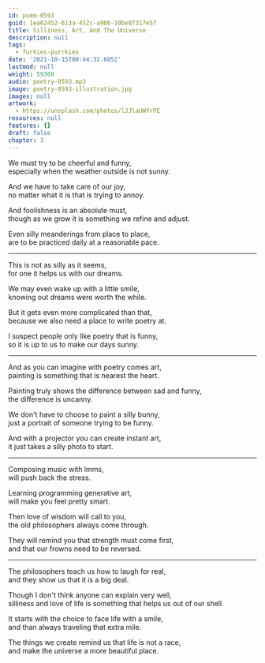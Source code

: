 ```yaml
---
id: poem-0593
guid: 1ea62452-613a-452c-a906-10be8f317e5f
title: Silliness, Art, And The Universe
description: null
tags:
  - furkies-purrkies
date: '2021-10-15T00:44:32.605Z'
lastmod: null
weight: 59300
audio: poetry-0593.mp3
image: poetry-0593-illustration.jpg
images: null
artwork:
  - https://unsplash.com/photos/lJJlaUWYrPE
resources: null
features: {}
draft: false
chapter: 3
---
```


We must try to be cheerful and funny,\
especially when the weather outside is not sunny.

And we have to take care of our joy,\
no matter what it is that is trying to annoy.

And foolishness is an absolute must,\
though as we grow it is something we refine and adjust.

Even silly meanderings from place to place,\
are to be practiced daily at a reasonable pace.

---

This is not as silly as it seems,\
for one it helps us with our dreams.

We may even wake up with a little smile,\
knowing out dreams were worth the while.

But it gets even more complicated than that,\
because we also need a place to write poetry at.

I suspect people only like poetry that is funny,\
so it is up to us to make our days sunny.

---

And as you can imagine with poetry comes art,\
painting is something that is nearest the heart.

Painting truly shows the difference between sad and funny,\
the difference is uncanny.

We don't have to choose to paint a silly bunny,\
just a portrait of someone trying to be funny.

And with a projector you can create instant art,\
it just takes a silly photo to start.

---

Composing music with lmms,\
will push back the stress.

Learning programming generative art,\
will make you feel pretty smart.

Then love of wisdom will call to you,\
the old philosophers always come through.

They will remind you that strength must come first,\
and that our frowns need to be reversed.

---

The philosophers teach us how to laugh for real,\
and they show us that it is a big deal.

Though I don't think anyone can explain very well,\
silliness and love of life is something that helps us out of our shell.

It starts with the choice to face life with a smile,\
and than always traveling that extra mile.

The things we create remind us that life is not a race,\
and make the universe a more beautiful place.
